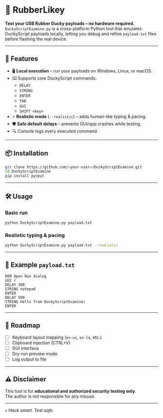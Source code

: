 # 🦆 RubberLikey

**Test your USB Rubber Ducky payloads – no hardware required.**  
`DuckyScriptExamine.py` is a cross-platform Python tool that emulates DuckyScript payloads locally, letting you debug and refine `payload.txt` files before flashing the real device.

---

## 🚀 Features

- 🖥 **Local execution** – run your payloads on Windows, Linux, or macOS.
- ⌨️ Supports core DuckyScript commands:
  - `DELAY`
  - `STRING`
  - `ENTER`
  - `TAB`
  - `GUI`
  - `SHIFT <key>`  
- ⚡ **Realistic mode** (`--realistic`) – adds human-like typing & pacing.
- 🛡 **Safe default delays** – prevents GUI/app crashes while testing.
- 🔍 Console logs every executed command.

---

## 📦 Installation

```bash
git clone https://github.com/<your-user>/DuckyScriptExamine.git
cd DuckyScriptExamine
pip install pynput
```

---

## 🛠 Usage

### Basic run
```bash
python DuckyScriptExamine.py payload.txt
```

### Realistic typing & pacing
```bash
python DuckyScriptExamine.py payload.txt --realistic
```

---

## 📁 Example `payload.txt`
```text
REM Open Run dialog
GUI r
DELAY 300
STRING notepad
ENTER
DELAY 500
STRING Hello from DuckyScriptExamine!
ENTER
```

---

## 🎯 Roadmap

- [ ] Keyboard layout mapping (`en-us`, `es-la`, etc.)
- [ ] Clipboard injection (CTRL+V)
- [ ] GUI interface
- [ ] Dry-run preview mode
- [ ] Log output to file

---

## ⚠️ Disclaimer
This tool is for **educational and authorized security testing only**.  
The author is not responsible for any misuse.

---

💀 *Hack smart. Test safe.*
